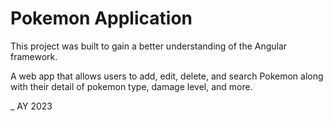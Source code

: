 # Pokemon Application

This project was built to gain a better understanding of the Angular framework.

A web app that allows users to add, edit, delete, and search Pokemon along with their detail of pokemon type, damage level, and more.

\_ AY 2023
